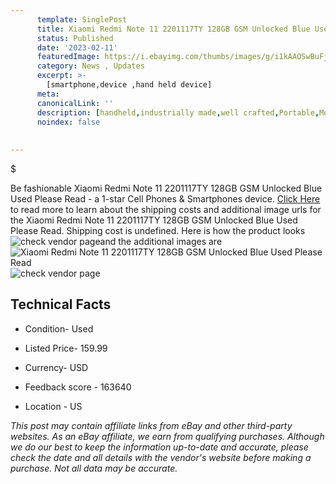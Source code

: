 ```yaml
---
      template: SinglePost
      title: Xiaomi Redmi Note 11 2201117TY 128GB GSM Unlocked Blue Used Please Read
      status: Published
      date: '2023-02-11'
      featuredImage: https://i.ebayimg.com/thumbs/images/g/i1kAAOSwBuFj0olI/s-l225.jpg
      category: News , Updates
      excerpt: >-
        [smartphone,device ,hand held device]
      meta:
      canonicalLink: ''
      description: [handheld,industrially made,well crafted,Portable,Mobile,Compact,Convenient,Lightweight,Maneuverable,Man-portable,Miniature,Carriable,Hand-held,Light,Holdable,Transportable,Mobile device,Pocket-sized,On-the-go,Wireless,Cordless,Compact size,Convenient size, smartphone,device ,hand held device]
      noindex: false
      
        
---
```

$

Be fashionable Xiaomi Redmi Note 11 2201117TY 128GB GSM Unlocked Blue Used Please Read - a 1-star Cell Phones & Smartphones device. [Click Here](https://www.ebay.com/itm/385374588920?hash=item59ba1d8ff8%3Ag%3Ai1kAAOSwBuFj0olI&mkevt=1&mkcid=1&mkrid=711-53200-19255-0&campid=%253CePNCampaignId%253E&customid=%253CreferenceId%253E&toolid=10049) to read more to learn about the shipping costs and additional image urls for the Xiaomi Redmi Note 11 2201117TY 128GB GSM Unlocked Blue Used Please Read. Shipping cost is undefined. Here is how the product looks ![check vendor page](https://i.ebayimg.com/thumbs/images/g/i1kAAOSwBuFj0olI/s-l225.jpg)and the additional images are![Xiaomi Redmi Note 11 2201117TY 128GB GSM Unlocked Blue Used Please Read](https://i.ebayimg.com/images/g/i1kAAOSwBuFj0olI/s-l1600.jpg)![check vendor page](https://origin-galleryplus.ebayimg.com/ws/web/385374588920_2_0_1/225x225.jpg,https://origin-galleryplus.ebayimg.com/ws/web/385374588920_3_0_1/225x225.jpg,https://origin-galleryplus.ebayimg.com/ws/web/385374588920_4_0_1/225x225.jpg,https://origin-galleryplus.ebayimg.com/ws/web/385374588920_5_0_1/225x225.jpg,https://origin-galleryplus.ebayimg.com/ws/web/385374588920_6_0_1/225x225.jpg,https://origin-galleryplus.ebayimg.com/ws/web/385374588920_7_0_1/225x225.jpg)



 ## Technical Facts 



     
      

 - Condition- Used 


      

 - Listed Price- 159.99 


      

 - Currency- USD 


      

 - Feedback score - 163640 


      

 - Location - US 


      
      

 *_This post may contain affiliate links from eBay and other third-party websites. As an eBay affiliate, we earn from qualifying purchases. Although we do our best to keep the information up-to-date and accurate, please check the date and all details with the vendor's website before making a purchase. Not all data may be accurate._*






